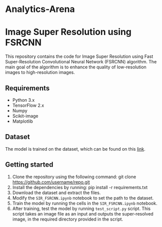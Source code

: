 # Analytics-Arena

# Image Super Resolution using FSRCNN

This repository contains the code for Image Super Resolution using Fast Super-Resolution Convolutional Neural Network (FSRCNN) algorithm. The main goal of the algorithm is to enhance the quality of low-resolution images to high-resolution images.

## Requirements

- Python 3.x
- TensorFlow 2.x
- Numpy
- Scikit-image
- Matplotlib

## Dataset

The model is trained on the dataset, which can be found on this [link](https://drive.google.com/file/d/1dIV6jJRQOaVbSeq9ynGm4QgWbzReaijZ/view).

## Getting started

1. Clone the repository using the following command: git clone https://github.com/username/repo.git
2. Install the dependencies by running: pip install -r requirements.txt
3. Download the dataset and extract the files.
4. Modify the `SIR_FSRCNN.ipynb` notebook to set the path to the dataset.
5. Train the model by running the cells in the `SIR_FSRCNN.ipynb` notebook.
6. After training, test the model by running `test_script.py` script. This script takes an image file as an input and outputs the super-resolved image, in the required directory provided in the script.
